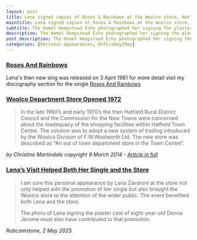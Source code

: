```yaml
---
layout: post
title: Lena signed copies of Roses & Rainbows at the Woolco store, Hatfield &#124; 2 May 1981
maintitle: Lena signed copies of Roses & Rainbows at the Woolco store, Hatfield
subtitle: The Hemel Hempstead Echo photographed her signing the plaster cast of eight year old Donna Jerome from St Albans.
description: The Hemel Hempstead Echo photographed her signing the plaster cast of eight year old Donna Jerome from St Albans.
post_description: The Hemel Hempstead Echo photographed her signing the plaster cast of eight year old Donna Jerome from St Albans.
categories: [Personal-Appearances, OnThisDay2May]
---
```


<h3 id="infobox1"><a href="#infobox1">Roses And Rainbows</a></h3>
Lena's then new sing was released on 3 April 1981 for more detail visit my discography section for the single <a href="/discography/singles/1981-04-03-roses-and-rainbows">Roses And Rainbows</a>

<h3 id="infobox2"><a href="#infobox2">Woolco Department Store Opened 1972</a></h3>
<blockquote>In the late 1960’s and early 1970’s the then Hatfield Rural District Council and the Commission for the New Towns were concerned about the inadequacy of the shopping facilities within Hatfield Town Centre. The solution was to adopt a new system of trading introduced by the Woolco Division of F.W.Woolworth Ltd. The new store was described as “An out of town department store in the Town Centre”.</blockquote>
<cite>by Christine Martindale copyright 9 March 2014 - <a class="external-link" href="https://www.ourhatfield.org.uk/content/topics/shops-trades/shops_and_shopping/woolco-department-store">Article in full</a></cite>

<h3 id="infobox3"><a href="#infobox3">Lena’s Visit Helped Both Her Single and the Store</a></h3>
<blockquote>
<p>I am sure this personal appearance by Lena Zavaroni at the store not only helped with the promotion of her single but also brought the Woolco store to the attention of the wider public. The event benefited both Lena and the store.</p>
<p>The photo of Lena signing the plaster cast of eight-year-old Donna Jerome must also have contributed to that promotion.</p>
</blockquote>
<cite>Robcamstone, 2 May 2025</cite>

